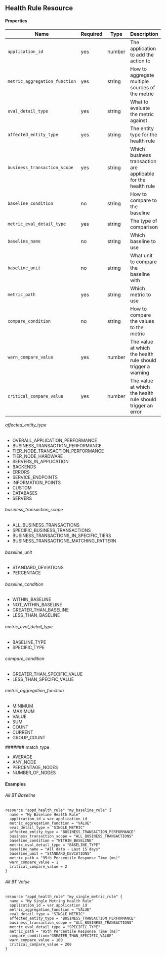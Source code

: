 ## Health Rule Resource

#### Properties

|Name|Required|Type|Description|Example|
|----|--------|----|-----------|-------|
|`application_id`|yes|number|The application to add the action to|`32423`|
|`metric_aggregation_function`|yes|string|How to aggregate multiple sources of the metric|`"VALUE"`|
|`eval_detail_type`|yes|string|What to evaluate the metric against|`"SINGLE_METRIC"`|
|`affected_entity_type`|yes|string|The entity type for the health rule|`"OVERALL_APPLICATION_PERFORMANCE"`|
|`business_transaction_scope`|yes|string|Which business transaction are applicable for the health rule|`"ALL_BUSINESS_TRANSACTIONS"`|
|`baseline_condition`|no|string|How to compare to the baseline|`"WITHIN_BASELINE"`|
|`metric_eval_detail_type`|yes|string|The type of comparison|`"BASELINE_TYPE"`|
|`baseline_name`|no|string|Which baseline to use|`"All data - Last 15 days"`|
|`baseline_unit`|no|string|What unit to compare the baseline with|`"PERCENTAGE"`|
|`metric_path`|yes|string|Which metric to use|`"95th Percentile Response Time (ms)"`|
|`compare_condition`|no|string|How to compare the values to the metric|`"GREATER_THAN_SPECIFIC_VALUE"`|
|`warn_compare_value`|yes|number|The value at which the health rule should trigger a warning|`1`|
|`critical_compare_value`|yes|number|The value at which the health rule should trigger an error|`2`|

###### affected_entity_type
- OVERALL_APPLICATION_PERFORMANCE
- BUSINESS_TRANSACTION_PERFORMANCE
- TIER_NODE_TRANSACTION_PERFORMANCE
- TIER_NODE_HARDWARE
- SERVERS_IN_APPLICATION
- BACKENDS
- ERRORS
- SERVICE_ENDPOINTS
- INFORMATION_POINTS
- CUSTOM
- DATABASES
- SERVERS

###### business_transaction_scope
- ALL_BUSINESS_TRANSACTIONS
- SPECIFIC_BUSINESS_TRANSACTIONS
- BUSINESS_TRANSACTIONS_IN_SPECIFIC_TIERS
- BUSINESS_TRANSACTIONS_MATCHING_PATTERN

###### baseline_unit
- STANDARD_DEVIATIONS
- PERCENTAGE

###### baseline_condition
- WITHIN_BASELINE
- NOT_WITHIN_BASELINE
- GREATER_THAN_BASELINE
- LESS_THAN_BASELINE

###### metric_eval_detail_type
- BASELINE_TYPE
- SPECIFIC_TYPE

###### compare_condition
- GREATER_THAN_SPECIFIC_VALUE
- LESS_THAN_SPECIFIC_VALUE

###### metric_aggregation_function
- MINIMUM
- MAXIMUM
- VALUE
- SUM
- COUNT
- CURRENT
- GROUP_COUNT

####### match_type
- AVERAGE
- ANY_NODE
- PERCENTAGE_NODES
- NUMBER_OF_NODES

#### Examples

###### All BT Baseline 
```hcl
resource "appd_health_rule" "my_baseline_rule" {
  name = "My Baseline Health Rule"
  application_id = var.application_id
  metric_aggregation_function = "VALUE"
  eval_detail_type = "SINGLE_METRIC"
  affected_entity_type = "BUSINESS_TRANSACTION_PERFORMANCE"
  business_transaction_scope = "ALL_BUSINESS_TRANSACTIONS"
  baseline_condition = "WITHIN_BASELINE"
  metric_eval_detail_type = "BASELINE_TYPE"
  baseline_name = "All data - Last 15 days"
  baseline_unit = "STANDARD_DEVIATIONS"
  metric_path = "95th Percentile Response Time (ms)"
  warn_compare_value = 1
  critical_compare_value = 2
}
```

###### All BT Value
```hcl
resource "appd_health_rule" "my_single_metric_rule" {
  name = "My Single Metring Health Rule"
  application_id = var.application_id
  metric_aggregation_function = "VALUE"
  eval_detail_type = "SINGLE_METRIC"
  affected_entity_type = "BUSINESS_TRANSACTION_PERFORMANCE"
  business_transaction_scope = "ALL_BUSINESS_TRANSACTIONS"
  metric_eval_detail_type = "SPECIFIC_TYPE"
  metric_path = "95th Percentile Response Time (ms)"
  compare_condition="GREATER_THAN_SPECIFIC_VALUE"
  warn_compare_value = 100
  critical_compare_value = 200
}
```